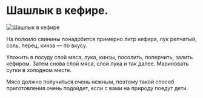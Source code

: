 # Шашлык в кефире.

![Шашлык в кефире](/images/Kulinar/Second/shashlik_v_kefire.jpg)

На полкило свинины понадобится примерно литр кефира, лук репчатый, соль, перец, кинза — по вкусу.

Уложить в посуду слой мяса, лука, кинзы, посолить, поперчить, залить кефиром. Затем снова слой мяса, слой лука и так далее. Мариновать сутки в холодном месте.

Мясо должно получиться очень нежным, поэтому такой способ приготовления очень подойдет, если с вами на природу поедут дети.
